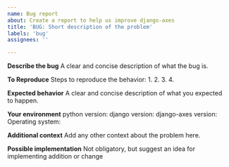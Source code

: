 ```yaml
---
name: Bug report
about: Create a report to help us improve django-axes
title: 'BUG: Short description of the problem'
labels: 'bug'
assignees: ''

---
```


**Describe the bug**
A clear and concise description of what the bug is.

**To Reproduce**
Steps to reproduce the behavior:
1. 
2. 
3. 
4.

**Expected behavior**
A clear and concise description of what you expected to happen.

**Your environment**
python version:
django version:
django-axes version:
Operating system:

**Additional context**
Add any other context about the problem here.

**Possible implementation**
Not obligatory, but suggest an idea for implementing addition or change
